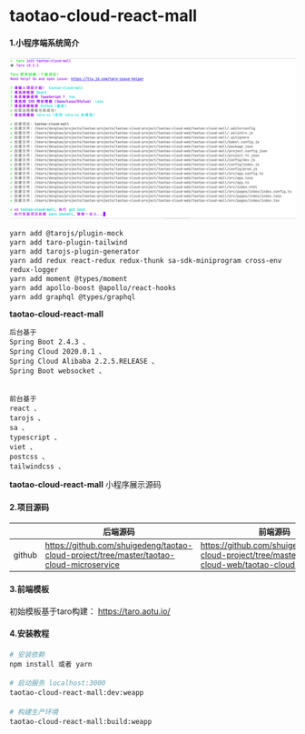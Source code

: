 # taotao-cloud-react-mall

#### 1.小程序端系统简介


![](./snapshot/img.png)

```
yarn add @tarojs/plugin-mock
yarn add taro-plugin-tailwind
yarn add tarojs-plugin-generator
yarn add redux react-redux redux-thunk sa-sdk-miniprogram cross-env redux-logger
yarn add moment @types/moment
yarn add apollo-boost @apollo/react-hooks
yarn add graphql @types/graphql

```


**taotao-cloud-react-mall**
```
后台基于
Spring Boot 2.4.3 、
Spring Cloud 2020.0.1 、
Spring Cloud Alibaba 2.2.5.RELEASE 、
Spring Boot websocket 、


前台基于
react 、
tarojs 、
sa 、
typescript 、
viet 、
postcss 、
tailwindcss 、

```

**taotao-cloud-react-mall** 小程序展示源码

#### 2.项目源码

|     |   后端源码  |   前端源码  |
|---  |--- | --- |
|  github   |  https://github.com/shuigedeng/taotao-cloud-project/tree/master/taotao-cloud-microservice  |  https://github.com/shuigedeng/taotao-cloud-project/tree/master/taotao-cloud-web/taotao-cloud-react-mall   |


#### 3.前端模板

初始模板基于taro构建： https://taro.aotu.io/


#### 4.安装教程

``` bash
# 安装依赖
npm install 或者 yarn 

# 启动服务 localhost:3000
taotao-cloud-react-mall:dev:weapp

# 构建生产环境
taotao-cloud-react-mall:build:weapp
```
